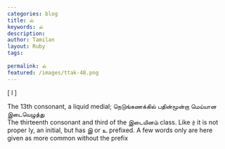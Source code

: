 ```yaml
---
categories: blog
title: ல்
keywords: ல்
description: 
author: Tamilan
layout: Ruby
tags: 
 
permalink: ல்
featured: /images/ttak-48.png
---
```

  
[ l ]  
  
The 13th consonant, a liquid medial; நெடுங்கணக்கில் பதின்மூன்றா மெய்யான இடையெழுத்து  
The thirteenth consonant and third of the இடையினம் class. Like ர் it is not proper ly, an initial, but has இ or உ prefixed. A few words only are here given as more common without the prefix